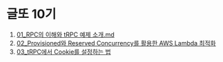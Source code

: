 # 글또 10기 

1. [01_RPC의 이해와 tRPC 예제 소개.md](https://github.com/chordpli/study-notes/blob/main/geultto/01_RPC%EC%9D%98%20%EC%9D%B4%ED%95%B4%EC%99%80%20tRPC%20%EC%98%88%EC%A0%9C%20%EC%86%8C%EA%B0%9C.md)
2. [02_Provisioned와 Reserved Concurrency를 활용한 AWS Lambda 최적화](https://github.com/chordpli/study-notes/blob/main/geultto/02_Provisioned%EC%99%80%20Reserved%20Concurrency%EB%A5%BC%20%ED%99%9C%EC%9A%A9%ED%95%9C%20AWS%20Lambda%20%EC%B5%9C%EC%A0%81%ED%99%94.md)
3. [03_tRPC에서 Cookie를 설정하는 법](https://github.com/chordpli/study-notes/blob/main/geultto/03_tRPC%EC%97%90%EC%84%9C%20Cookie%EB%A5%BC%20%EC%84%A4%EC%A0%95%ED%95%98%EB%8A%94%20%EB%B2%95.md)

